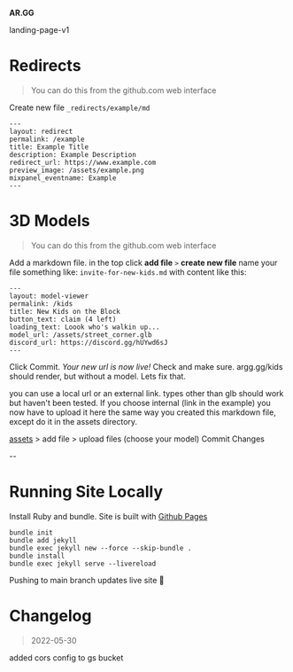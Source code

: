 
**AR.GG** 


landing-page-v1



# Redirects

> You can do this from the github.com web interface


Create new file `_redirects/example/md`

```
---
layout: redirect
permalink: /example
title: Example Title
description: Example Description
redirect_url: https://www.example.com
preview_image: /assets/example.png
mixpanel_eventname: Example
---
```

# 3D Models

> You can do this from the github.com web interface


Add a markdown file. in the top click **add file**  `>` **create new file** name your file something like: `invite-for-new-kids.md` with content like this:


```
---
layout: model-viewer
permalink: /kids
title: New Kids on the Block
button_text: claim (4 left)
loading_text: Loook who's walkin up...
model_url: /assets/street_corner.glb
discord_url: https://discord.gg/hUYwd6sJ
---
```

Click Commit. *Your new url is now live!* Check and make sure. argg.gg/kids should render, but without a model. Lets fix that.

you can use a local url or an external link. types other than glb should work but haven't been tested. If you choose internal (link in the example) you now have to upload it here the same way you created this markdown file, except do it in the assets directory.

[assets](https://github.com/kevando/ar-gg-landing-page/tree/main/assets) > add file > upload files (choose your model) Commit Changes

--


# Running Site Locally

Install Ruby and bundle. Site is built with [Github Pages](https://docs.github.com/en/pages/setting-up-a-github-pages-site-with-jekyll)

```
bundle init
bundle add jekyll
bundle exec jekyll new --force --skip-bundle .
bundle install
bundle exec jekyll serve --livereload
```

Pushing to main branch updates live site 🙂


# Changelog


> 2022-05-30

added cors config to gs bucket

